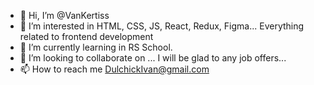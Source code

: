 - 👋 Hi, I’m @VanKertiss
- 👀 I’m interested in HTML, CSS, JS, React, Redux, Figma... Everything related to frontend development
- 🌱 I’m currently learning in RS School.
- 💞️ I’m looking to collaborate on ... I will be glad to any job offers...
- 📫 How to reach me DulchickIvan@gmail.com

<!---
VanKertiss/VanKertiss is a ✨ special ✨ repository because its `README.md` (this file) appears on your GitHub profile.
You can click the Preview link to take a look at your changes.
--->

